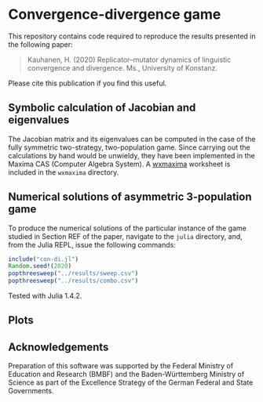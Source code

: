 # Convergence-divergence game

This repository contains code required to reproduce the results presented in the following paper:

> Kauhanen, H. (2020) Replicator–mutator dynamics of linguistic convergence and divergence. Ms., University of Konstanz.

Please cite this publication if you find this useful.


## Symbolic calculation of Jacobian and eigenvalues

The Jacobian matrix and its eigenvalues can be computed in the case of the fully symmetric two-strategy, two-population game. Since carrying out the calculations by hand would be unwieldy, they have been implemented in the Maxima CAS (Computer Algebra System). A [wxmaxima](https://wxmaxima-developers.github.io/wxmaxima/) worksheet is included in the `wxmaxima` directory.


## Numerical solutions of asymmetric 3-population game

To produce the numerical solutions of the particular instance of the game studied in Section REF of the paper, navigate to the `julia` directory, and, from the Julia REPL, issue the following commands:

``` julia
include("con-di.jl")
Random.seed!(2020)
popthreesweep("../results/sweep.csv")
popthreesweep("../results/combo.csv")
```

Tested with Julia 1.4.2.


## Plots


## Acknowledgements

Preparation of this software was supported by the Federal Ministry of Education and Research (BMBF) and the Baden-Württemberg Ministry of Science as part of the Excellence Strategy of the German Federal and State Governments.
